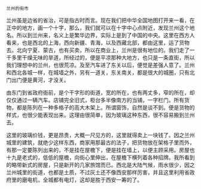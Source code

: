     兰州的街市 

   兰州虽是边省的省治，可是指古时而言。现在我们把中华全国地图打开来一看，在正中的地方，画一个十字，那么，我们就可以在十字中心点附近，发现兰州这个地名。所以到兰州来，名义上是繁华边界，实际上是到了中国的中央。这里在西方人看来，也是西北的上海，西向新疆、青海，以及西藏北部，都由这里，运了货物去。北向宁夏、蒙古，也有买卖，所以在商业上，兰州是很有地位的。我们走了一千多里干燥无味的旱道，所经过的，便是平凉那种大地方，也只是一条直街，所以我们理想中的兰州，也很荒凉。及至汽车进了东关以后，便觉是差强人意了。兰州和西北各城一样，在城墙之外，另有一道关，东关南关，都是很大的城圈，只有北门出门便是黄河，才没关。

   由东门到省政府衙前，是个干字形的街道，宽的所在，也有两丈多，窄的所在，却仅仅通过一辆汽车。店铺完全旧式，柜台多半像南方的当铺，一字栏门。所有货物，都是陈列在一种多格子的高大木架上。所谓窗饰，自然是谈不到。便是货物的样式，也很少能表现出来。这理由很简单，因为玻璃这种东西，很不容易搬到兰州去。

   这里的玻璃价钱，更是昂贵，大概一尺见方的，这里就得卖上一块钱了。因之兰州城里的建筑，就绝少这样东西，商家用那最古的法子，把货物放在架格子里而外，有那一定要陈列出来的，不是挂在屋檐下，便是挂在墙上，以便主顾采用。房屋也十九是老式的，低低的屋檐，向街心里伸出，在屋檐下横列着各种招牌。我所看到的略带新式的房屋，只是新开的几家旅馆而已。西北是大陆气候，雨水很少，因之兰州城里的街道，也都是土质，不过灰土还不像西安那样厉害，并且这里利用省政府里的磨电机，全城都有电灯，这却是胜于西安一筹的了。

